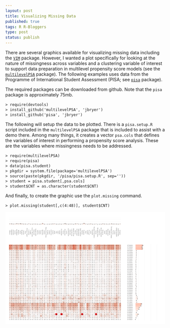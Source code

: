 ```yaml
--- 
layout: post
title: Visualizing Missing Data
published: true
tags: R R-Bloggers
type: post
status: publish
---
```


There are several graphics available for visualizing missing data including the [`VIM`](http://cran.r-project.org/web/packages/VIM/index.html) package. However, I wanted a plot specifically for looking at the nature of missingness across variables and a clustering variable of interest to support data preparation in multilevel propensity score models (see the [`multilevelPSA`](http://jbryer.github.com/multilevelPSA) package). The following examples uses data from the Programme of International Student Assessment (PISA; see [`pisa`](http://jbryer.github.com/pisa) package).

The required packages can be downloaded from github. Note that the `pisa` package is approximately 75mb.

	> require(devtools)
	> install_github('multilevelPSA', 'jbryer')
	> install_github('pisa', 'jbryer')

The following will setup the data to be plotted. There is a `pisa.setup.R` script included in the `multilevelPSA` package that is included to assist with a demo there. Among many things, it creates a vector `psa.cols` that defines the variables of interest in performing a propensity score analysis. These are the variables where missingness needs to be addressed.
	
	> require(multilevelPSA)
	> require(pisa)
	> data(pisa.student)
	> pkgdir = system.file(package='multilevelPSA')
	> source(paste(pkgdir, '/pisa/pisa.setup.R', sep=''))
	> student = pisa.student[,psa.cols]
	> student$CNT = as.character(student$CNT)
	
And finally, to create the graphic use the `plot.missing` command.

	> plot.missing(student[,c(4:48)], student$CNT)

![Missing Plot for 2009 PISA](/images/pisa-missing.png)
